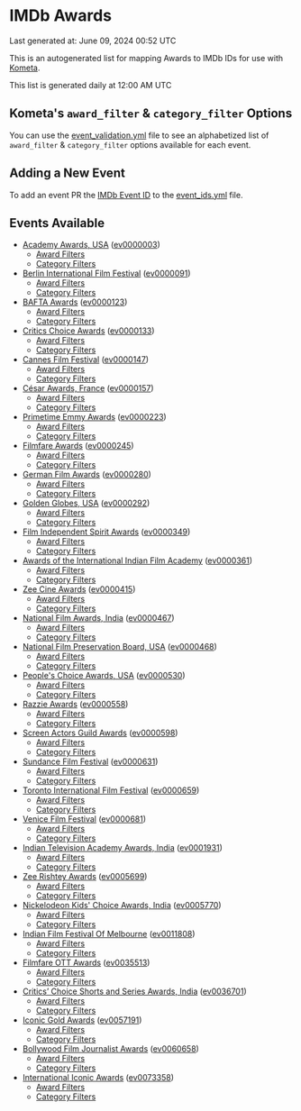 # IMDb Awards

Last generated at: June 09, 2024 00:52 UTC

This is an autogenerated list for mapping Awards to IMDb IDs for use with [Kometa](https://github.com/Kometa-Team/Kometa).

This list is generated daily at 12:00 AM UTC 

## Kometa's `award_filter` & `category_filter` Options

You can use the [event_validation.yml](https://github.com/Kometa-Team/IMDb-Awards/blob/master/event_validation.yml) file to see an alphabetized list of `award_filter` & `category_filter` options available for each event.

## Adding a New Event

To add an event PR the [IMDb Event ID](https://www.imdb.com/event/all/) to the [event_ids.yml](https://github.com/Kometa-Team/IMDb-Awards/blob/master/event_ids.yml) file.

## Events Available

* [Academy Awards, USA](https://www.imdb.com/event/ev0000003) ([ev0000003](https://github.com/Kometa-Team/IMDb-Awards/blob/master/event_validation.yml#L1))
  * [Award Filters](https://github.com/Kometa-Team/IMDb-Awards/blob/master/event_validation.yml#L6)
  * [Category Filters](https://github.com/Kometa-Team/IMDb-Awards/blob/master/event_validation.yml#L14)
* [Berlin International Film Festival](https://www.imdb.com/event/ev0000091) ([ev0000091](https://github.com/Kometa-Team/IMDb-Awards/blob/master/event_validation.yml#L148))
  * [Award Filters](https://github.com/Kometa-Team/IMDb-Awards/blob/master/event_validation.yml#L152)
  * [Category Filters](https://github.com/Kometa-Team/IMDb-Awards/blob/master/event_validation.yml#L346)
* [BAFTA Awards](https://www.imdb.com/event/ev0000123) ([ev0000123](https://github.com/Kometa-Team/IMDb-Awards/blob/master/event_validation.yml#L622))
  * [Award Filters](https://github.com/Kometa-Team/IMDb-Awards/blob/master/event_validation.yml#L627)
  * [Category Filters](https://github.com/Kometa-Team/IMDb-Awards/blob/master/event_validation.yml#L660)
* [Critics Choice Awards](https://www.imdb.com/event/ev0000133) ([ev0000133](https://github.com/Kometa-Team/IMDb-Awards/blob/master/event_validation.yml#L1150))
  * [Award Filters](https://github.com/Kometa-Team/IMDb-Awards/blob/master/event_validation.yml#L1153)
  * [Category Filters](https://github.com/Kometa-Team/IMDb-Awards/blob/master/event_validation.yml#L1158)
* [Cannes Film Festival](https://www.imdb.com/event/ev0000147) ([ev0000147](https://github.com/Kometa-Team/IMDb-Awards/blob/master/event_validation.yml#L1259))
  * [Award Filters](https://github.com/Kometa-Team/IMDb-Awards/blob/master/event_validation.yml#L1264)
  * [Category Filters](https://github.com/Kometa-Team/IMDb-Awards/blob/master/event_validation.yml#L1430)
* [César Awards, France](https://www.imdb.com/event/ev0000157) ([ev0000157](https://github.com/Kometa-Team/IMDb-Awards/blob/master/event_validation.yml#L1659))
  * [Award Filters](https://github.com/Kometa-Team/IMDb-Awards/blob/master/event_validation.yml#L1662)
  * [Category Filters](https://github.com/Kometa-Team/IMDb-Awards/blob/master/event_validation.yml#L1667)
* [Primetime Emmy Awards](https://www.imdb.com/event/ev0000223) ([ev0000223](https://github.com/Kometa-Team/IMDb-Awards/blob/master/event_validation.yml#L1724))
  * [Award Filters](https://github.com/Kometa-Team/IMDb-Awards/blob/master/event_validation.yml#L1729)
  * [Category Filters](https://github.com/Kometa-Team/IMDb-Awards/blob/master/event_validation.yml#L1736)
* [Filmfare Awards](https://www.imdb.com/event/ev0000245) ([ev0000245](https://github.com/Kometa-Team/IMDb-Awards/blob/master/event_validation.yml#L2937))
  * [Award Filters](https://github.com/Kometa-Team/IMDb-Awards/blob/master/event_validation.yml#L2941)
  * [Category Filters](https://github.com/Kometa-Team/IMDb-Awards/blob/master/event_validation.yml#L2950)
* [German Film Awards](https://www.imdb.com/event/ev0000280) ([ev0000280](https://github.com/Kometa-Team/IMDb-Awards/blob/master/event_validation.yml#L3052))
  * [Award Filters](https://github.com/Kometa-Team/IMDb-Awards/blob/master/event_validation.yml#L3056)
  * [Category Filters](https://github.com/Kometa-Team/IMDb-Awards/blob/master/event_validation.yml#L3079)
* [Golden Globes, USA](https://www.imdb.com/event/ev0000292) ([ev0000292](https://github.com/Kometa-Team/IMDb-Awards/blob/master/event_validation.yml#L3152))
  * [Award Filters](https://github.com/Kometa-Team/IMDb-Awards/blob/master/event_validation.yml#L3157)
  * [Category Filters](https://github.com/Kometa-Team/IMDb-Awards/blob/master/event_validation.yml#L3165)
* [Film Independent Spirit Awards](https://www.imdb.com/event/ev0000349) ([ev0000349](https://github.com/Kometa-Team/IMDb-Awards/blob/master/event_validation.yml#L3331))
  * [Award Filters](https://github.com/Kometa-Team/IMDb-Awards/blob/master/event_validation.yml#L3334)
  * [Category Filters](https://github.com/Kometa-Team/IMDb-Awards/blob/master/event_validation.yml#L3343)
* [Awards of the International Indian Film Academy](https://www.imdb.com/event/ev0000361) ([ev0000361](https://github.com/Kometa-Team/IMDb-Awards/blob/master/event_validation.yml#L3383))
  * [Award Filters](https://github.com/Kometa-Team/IMDb-Awards/blob/master/event_validation.yml#L3385)
  * [Category Filters](https://github.com/Kometa-Team/IMDb-Awards/blob/master/event_validation.yml#L3394)
* [Zee Cine Awards](https://www.imdb.com/event/ev0000415) ([ev0000415](https://github.com/Kometa-Team/IMDb-Awards/blob/master/event_validation.yml#L3473))
  * [Award Filters](https://github.com/Kometa-Team/IMDb-Awards/blob/master/event_validation.yml#L3475)
  * [Category Filters](https://github.com/Kometa-Team/IMDb-Awards/blob/master/event_validation.yml#L3485)
* [National Film Awards, India](https://www.imdb.com/event/ev0000467) ([ev0000467](https://github.com/Kometa-Team/IMDb-Awards/blob/master/event_validation.yml#L3590))
  * [Award Filters](https://github.com/Kometa-Team/IMDb-Awards/blob/master/event_validation.yml#L3594)
  * [Category Filters](https://github.com/Kometa-Team/IMDb-Awards/blob/master/event_validation.yml#L3607)
* [National Film Preservation Board, USA](https://www.imdb.com/event/ev0000468) ([ev0000468](https://github.com/Kometa-Team/IMDb-Awards/blob/master/event_validation.yml#L3798))
  * [Award Filters](https://github.com/Kometa-Team/IMDb-Awards/blob/master/event_validation.yml#L3801)
  * [Category Filters](https://github.com/Kometa-Team/IMDb-Awards/blob/master/event_validation.yml#L3803)
* [People's Choice Awards, USA](https://www.imdb.com/event/ev0000530) ([ev0000530](https://github.com/Kometa-Team/IMDb-Awards/blob/master/event_validation.yml#L3806))
  * [Award Filters](https://github.com/Kometa-Team/IMDb-Awards/blob/master/event_validation.yml#L3809)
  * [Category Filters](https://github.com/Kometa-Team/IMDb-Awards/blob/master/event_validation.yml#L3812)
* [Razzie Awards](https://www.imdb.com/event/ev0000558) ([ev0000558](https://github.com/Kometa-Team/IMDb-Awards/blob/master/event_validation.yml#L4054))
  * [Award Filters](https://github.com/Kometa-Team/IMDb-Awards/blob/master/event_validation.yml#L4057)
  * [Category Filters](https://github.com/Kometa-Team/IMDb-Awards/blob/master/event_validation.yml#L4062)
* [Screen Actors Guild Awards](https://www.imdb.com/event/ev0000598) ([ev0000598](https://github.com/Kometa-Team/IMDb-Awards/blob/master/event_validation.yml#L4102))
  * [Award Filters](https://github.com/Kometa-Team/IMDb-Awards/blob/master/event_validation.yml#L4105)
  * [Category Filters](https://github.com/Kometa-Team/IMDb-Awards/blob/master/event_validation.yml#L4107)
* [Sundance Film Festival](https://www.imdb.com/event/ev0000631) ([ev0000631](https://github.com/Kometa-Team/IMDb-Awards/blob/master/event_validation.yml#L4133))
  * [Award Filters](https://github.com/Kometa-Team/IMDb-Awards/blob/master/event_validation.yml#L4136)
  * [Category Filters](https://github.com/Kometa-Team/IMDb-Awards/blob/master/event_validation.yml#L4186)
* [Toronto International Film Festival](https://www.imdb.com/event/ev0000659) ([ev0000659](https://github.com/Kometa-Team/IMDb-Awards/blob/master/event_validation.yml#L4298))
  * [Award Filters](https://github.com/Kometa-Team/IMDb-Awards/blob/master/event_validation.yml#L4301)
  * [Category Filters](https://github.com/Kometa-Team/IMDb-Awards/blob/master/event_validation.yml#L4351)
* [Venice Film Festival](https://www.imdb.com/event/ev0000681) ([ev0000681](https://github.com/Kometa-Team/IMDb-Awards/blob/master/event_validation.yml#L4421))
  * [Award Filters](https://github.com/Kometa-Team/IMDb-Awards/blob/master/event_validation.yml#L4426)
  * [Category Filters](https://github.com/Kometa-Team/IMDb-Awards/blob/master/event_validation.yml#L4759)
* [Indian Television Academy Awards, India](https://www.imdb.com/event/ev0001931) ([ev0001931](https://github.com/Kometa-Team/IMDb-Awards/blob/master/event_validation.yml#L5197))
  * [Award Filters](https://github.com/Kometa-Team/IMDb-Awards/blob/master/event_validation.yml#L5199)
  * [Category Filters](https://github.com/Kometa-Team/IMDb-Awards/blob/master/event_validation.yml#L5207)
* [Zee Rishtey Awards](https://www.imdb.com/event/ev0005699) ([ev0005699](https://github.com/Kometa-Team/IMDb-Awards/blob/master/event_validation.yml#L5380))
  * [Award Filters](https://github.com/Kometa-Team/IMDb-Awards/blob/master/event_validation.yml#L5382)
  * [Category Filters](https://github.com/Kometa-Team/IMDb-Awards/blob/master/event_validation.yml#L5384)
* [Nickelodeon Kids' Choice Awards, India](https://www.imdb.com/event/ev0005770) ([ev0005770](https://github.com/Kometa-Team/IMDb-Awards/blob/master/event_validation.yml#L5459))
  * [Award Filters](https://github.com/Kometa-Team/IMDb-Awards/blob/master/event_validation.yml#L5461)
  * [Category Filters](https://github.com/Kometa-Team/IMDb-Awards/blob/master/event_validation.yml#L5464)
* [Indian Film Festival Of Melbourne](https://www.imdb.com/event/ev0011808) ([ev0011808](https://github.com/Kometa-Team/IMDb-Awards/blob/master/event_validation.yml#L5499))
  * [Award Filters](https://github.com/Kometa-Team/IMDb-Awards/blob/master/event_validation.yml#L5501)
  * [Category Filters](https://github.com/Kometa-Team/IMDb-Awards/blob/master/event_validation.yml#L5513)
* [Filmfare OTT Awards](https://www.imdb.com/event/ev0035513) ([ev0035513](https://github.com/Kometa-Team/IMDb-Awards/blob/master/event_validation.yml#L5532))
  * [Award Filters](https://github.com/Kometa-Team/IMDb-Awards/blob/master/event_validation.yml#L5534)
  * [Category Filters](https://github.com/Kometa-Team/IMDb-Awards/blob/master/event_validation.yml#L5540)
* [Critics’ Choice Shorts and Series Awards, India](https://www.imdb.com/event/ev0036701) ([ev0036701](https://github.com/Kometa-Team/IMDb-Awards/blob/master/event_validation.yml#L5603))
  * [Award Filters](https://github.com/Kometa-Team/IMDb-Awards/blob/master/event_validation.yml#L5605)
  * [Category Filters](https://github.com/Kometa-Team/IMDb-Awards/blob/master/event_validation.yml#L5608)
* [Iconic Gold Awards](https://www.imdb.com/event/ev0057191) ([ev0057191](https://github.com/Kometa-Team/IMDb-Awards/blob/master/event_validation.yml#L5626))
  * [Award Filters](https://github.com/Kometa-Team/IMDb-Awards/blob/master/event_validation.yml#L5628)
  * [Category Filters](https://github.com/Kometa-Team/IMDb-Awards/blob/master/event_validation.yml#L5630)
* [Bollywood Film Journalist Awards](https://www.imdb.com/event/ev0060658) ([ev0060658](https://github.com/Kometa-Team/IMDb-Awards/blob/master/event_validation.yml#L5689))
  * [Award Filters](https://github.com/Kometa-Team/IMDb-Awards/blob/master/event_validation.yml#L5691)
  * [Category Filters](https://github.com/Kometa-Team/IMDb-Awards/blob/master/event_validation.yml#L5696)
* [International Iconic Awards](https://www.imdb.com/event/ev0073358) ([ev0073358](https://github.com/Kometa-Team/IMDb-Awards/blob/master/event_validation.yml#L5707))
  * [Award Filters](https://github.com/Kometa-Team/IMDb-Awards/blob/master/event_validation.yml#L5709)
  * [Category Filters](https://github.com/Kometa-Team/IMDb-Awards/blob/master/event_validation.yml#L5711)
